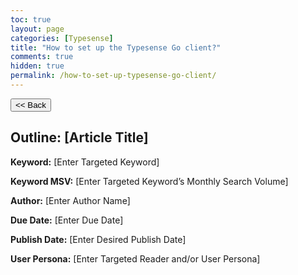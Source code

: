 ```yaml
---
toc: true
layout: page
categories: [Typesense]
title: "How to set up the Typesense Go client?"
comments: true
hidden: true
permalink: /how-to-set-up-typesense-go-client/
---
```


<button class="back-button" onclick="window.history.back()"><< Back</button>

## Outline: [Article Title]

**Keyword:** [Enter Targeted Keyword]

**Keyword MSV:** [Enter Targeted Keyword’s Monthly Search Volume]

**Author:** [Enter Author Name]

**Due Date:** [Enter Due Date]

**Publish Date:** [Enter Desired Publish Date]

**User Persona:** [Enter Targeted Reader and/or User Persona]

<br>
